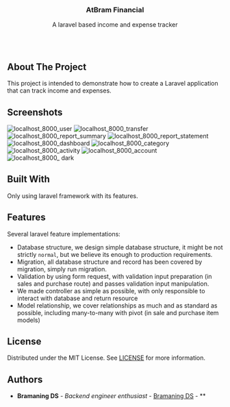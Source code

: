 <p align="center">
  <br/>
  <h3 align="center">AtBram Financial</h3>
  <p align="center">A laravel based income and expense tracker</p>
  <br/>
  <br/>
</p>



## About The Project

This project is intended to demonstrate how to create a Laravel application that can track income and expenses.

## Screenshots
![localhost_8000_user](https://github.com/bramaningds/financial/assets/5947067/cf2e3b74-5977-44f5-beca-accbdfa0a411)
![localhost_8000_transfer](https://github.com/bramaningds/financial/assets/5947067/d11628b8-707f-407f-bab8-fcefa975aa0b)
![localhost_8000_report_summary](https://github.com/bramaningds/financial/assets/5947067/9e724b21-5861-4e3c-9ace-c6045cc04bc4)
![localhost_8000_report_statement](https://github.com/bramaningds/financial/assets/5947067/3debc403-ad63-40bf-b0e3-60f461e9f678)
![localhost_8000_dashboard](https://github.com/bramaningds/financial/assets/5947067/bb5f8be6-0b3e-4f2f-9761-f2624bbe4908)
![localhost_8000_category](https://github.com/bramaningds/financial/assets/5947067/8fbafd45-8aff-4186-a7f1-dd3cd5c972ec)
![localhost_8000_activity](https://github.com/bramaningds/financial/assets/5947067/87ba19d7-d881-4f75-80b0-47d040084178)
![localhost_8000_account](https://github.com/bramaningds/financial/assets/5947067/23e64f6f-e730-4022-86c3-8665c3e79959)
![localhost_8000_ dark](https://github.com/bramaningds/financial/assets/5947067/ad4ed3d4-797d-4fc0-ae1e-4528f760b07e)



## Built With

Only using laravel framework with its features.

## Features

Several laravel feature implementations:
* Database structure, we design simple database structure, it might be not strictly `normal`, but we believe its enough to production requirements.
* Migration, all database structure and record has been covered by migration, simply run migration.
* Validation by using form request, with validation input preparation (in sales and purchase route) and passes validation input manipulation.
* We made controller as simple as possible, with only responsible to interact with database and return resource
* Model relationship, we cover relationships as much and as standard as possible, including many-to-many with pivot (in sale and purchase item models)

## License

Distributed under the MIT License. See [LICENSE](https://github.com/bramaningds/Laravel-Point-of-Sale-REST-Api/blob/main/LICENSE.md) for more information.

## Authors

* **Bramaning DS** - *Backend engineer enthusiast* - [Bramaning DS](https://github.com/bramaningds) - **
